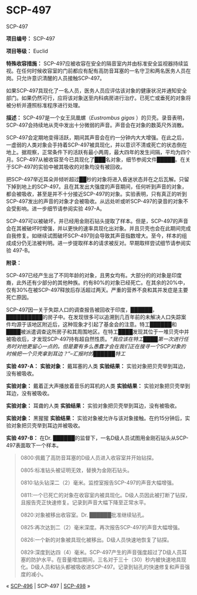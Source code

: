 # SCP-497
                        




SCP-497



**项目编号：** SCP-497

**项目等级：** Euclid

**特殊收容措施：** SCP-497应被收容在安全的隔音室内并由标准安全监视器持续监视。在任何时候收容室的门前都应有配有高防音耳塞的一名守卫和两名医务人员在岗。只允许意识清醒的人员接触SCP-497。

如果SCP-497具现化了一名人员，医务人员应评估该对象的健康状况并通知安全部门。如果仍然可行，应将该对象送至内科病房进行治疗。已死亡或垂死的对象将被分析并遵照标准程序进行处理。

**描述：** SCP-497是一个女王凤凰螺（*Eustrombus gigas* ）的贝壳。录音表明，SCP-497会持续地从壳中发出十分微弱的声音。声音会在对象的数英尺外消散。

SCP-497会定期地变得活跃，期间其声音会在约一分钟内大大增强。在此之后，一虚弱的人类对象会手持着SCP-497被具现化，并以意识不清或死亡的状态倒在地上。据观察，正常条件下的活跃有最小两周，最大四年的发生间隔，平均为四个月。SCP-497从被收容至今已具现化了███名对象，细节参阅文件█████。在关于SCP-497的实验中被其吸收的对象均没有被回收。

把SCP-497举近耳朵并倾听超过██秒的对象将进入昏迷状态并在之后瓦解。只留下掉到地上的SCP-497。且在其发出大强度的声音期间，任何听到声音的对象，都会被吸收，甚至是并不十分接近SCP-497的对象。实验表明，只有真正的听到SCP-497发出的声音的对象才会被吸收。从远处听或听SCP-497的录音的对象不会受影响。进一步细节请参阅实验 497-A。

SCP-497可以被破坏，并已经用金刚石钻头提取了样本。但是，SCP-497的声音会在其被破坏时增强，并以更快的速率具现化出对象。并且贝壳也会在此期间完成自我修复。如继续试图破坏SCP-497则会导致其声音指数增大。至今，样本的组成成分仍无法被判明。进一步提取样本的请求被反对。早期取样尝试细节请参阅实验 497-B。

**附录：** 

SCP-497已经产生出了不同年龄的对象，且男女均有。大部分的的对象是印度裔，此外还有少部分的其他种族。约有80%的对象已经死亡。在其余的20%中，仅有30%在被SCP-497释放后存活超过两天。严重的营养不良和其并发症是主要死亡原因。

SCP-497因一关于失踪人口的调查报告被回收于印度，██████，██████████的房子中。在发现很多可以追溯到几百年前的未解决人口失踪案件均源于该地区附近后，这种现象才引起了基金会的注意。特工██████和████被派遣调查这所房子和其周围地区。在特工████发现其位于一堆贝壳中并被吸收后，才发现SCP-497持有超自然性质。*“我应该在特工████第一次进行任务时对他更留心一点的。但是要有多么愚蠢才会在我们正在搜寻一个SCP对象的时候把一个贝壳拿到耳边？”–汇报时的██████特工* 

**实验 497-A：** 
**实验对象：** 戴耳塞的人类
**实验结果：** 实验对象把贝壳举到耳边，没有被吸收。

**实验对象：** 戴着正大声播放着音乐的耳机的人类
**实验结果：** 实验对象把贝壳举到耳边，没有被吸收。

**实验对象：** 耳聋的人类
**实验结果：** 实验对象把贝壳举到耳边，没有被吸收。

**实验对象：** 黑猩猩
**实验结果：** 实验对象被允许与该对象接触。在约15分钟后，实验对象把贝壳举到耳边并被吸收。

**实验 497-B：** 
在Dr. ██████的监督下，一名D级人员试图用金刚石钻头从SCP-497表面取下一个样本。


> 0800:佩戴了高防音耳塞的D级人员进入收容室并开始钻探。
> 
> 0805:标准钻头被证明无效，替换为金刚石钻头。
> 
> 0810:钻头钻深二（2）毫米。监控室报告SCP-497的声音大幅增强。
> 
> 0811:一个已死亡的对象在收容室内被具现化。D级人员因此被打断了钻探，且报告壳正快速修复。记录到声音大幅下降至正常水平。
> 
> 0820:对象被移出收容室。Dr. ██████批准继续钻孔。
> 
> 0825:再次达到二（2）毫米深度。再次报告SCP-497的声音大幅增强。
> 
> 0826:一个新的对象被具现化被移出。D级人员快速地恢复了钻探。
> 
> 0829:深度到达四（4）毫米。SCP-497产生的声音强度超过了D级人员耳塞的防护水平。在音量增加期间，三名对于三十（30）秒内被快速地具现化。D级人员和钻头都被吸收进SCP-497。记录到钻孔的快速修复和声音强度的减小。
> 



« [SCP-496](/scp-496) | SCP-497 | [SCP-498](/scp-498) »





                    